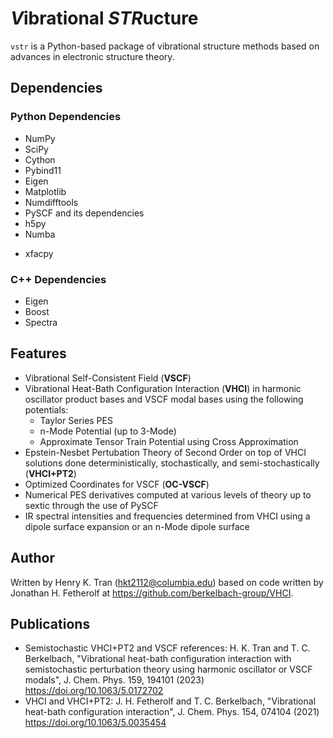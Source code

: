 # ***V***ibrational ***STR***ucture

`vstr` is a Python-based package of vibrational structure methods based on advances in electronic structure theory.

## Dependencies

### Python Dependencies
* NumPy
* SciPy
* Cython
* Pybind11
* Eigen
* Matplotlib
* Numdifftools
* PySCF and its dependencies
* h5py
* Numba
<!--* maxvolpy
* TnTorch-->
* xfacpy

### C++ Dependencies
* Eigen
* Boost
* Spectra

## Features

* Vibrational Self-Consistent Field (**VSCF**)
* Vibrational Heat-Bath Configuration Interaction (**VHCI**) in harmonic oscillator product bases and VSCF modal bases using the following potentials:
    * Taylor Series PES
    * n-Mode Potential (up to 3-Mode)
    * Approximate Tensor Train Potential using Cross Approximation
* Epstein-Nesbet Pertubation Theory of Second Order on top of VHCI solutions done deterministically, stochastically, and semi-stochastically (**VHCI+PT2**)
* Optimized Coordinates for VSCF (**OC-VSCF**)
* Numerical PES derivatives computed at various levels of theory up to sextic through the use of PySCF
* IR spectral intensities and frequencies determined from VHCI using a dipole surface expansion or an n-Mode dipole surface

## Author

Written by Henry K. Tran (hkt2112@columbia.edu) based on code written by Jonathan H. Fetherolf at https://github.com/berkelbach-group/VHCI. 

## Publications

* Semistochastic VHCI+PT2 and VSCF references: H. K. Tran and T. C. Berkelbach, "Vibrational heat-bath configuration interaction with semistochastic perturbation theory using harmonic oscillator or VSCF modals", J. Chem. Phys. 159, 194101 (2023) https://doi.org/10.1063/5.0172702
* VHCI and VHCI+PT2: J. H. Fetherolf and T. C. Berkelbach, "Vibrational heat-bath configuration interaction", J. Chem. Phys. 154, 074104 (2021) https://doi.org/10.1063/5.0035454 
